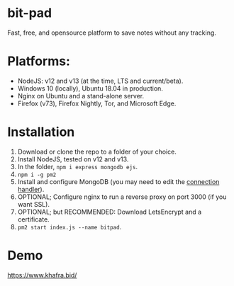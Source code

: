 # bit-pad
 Fast, free, and opensource platform to save notes without any tracking.

# Platforms:
* NodeJS: v12 and v13 (at the time, LTS and current/beta).
* Windows 10 (locally), Ubuntu 18.04 in production.
* Nginx on Ubuntu and a stand-alone server.
* Firefox (v73), Firefox Nightly, Tor, and Microsoft Edge.

# Installation
1. Download or clone the repo to a folder of your choice.
2. Install NodeJS, tested on v12 and v13.
3. In the folder, ``npm i express mongodb ejs``.
4. ``npm i -g pm2``
5. Install and configure MongoDB (you may need to edit the [connection handler](./src/lib/Connect.js)).
6. OPTIONAL; Configure nginx to run a reverse proxy on port 3000 (if you want SSL).
7. OPTIONAL; but RECOMMENDED: Download LetsEncrypt and a certificate.
8. ``pm2 start index.js --name bitpad``.

# Demo
https://www.khafra.bid/